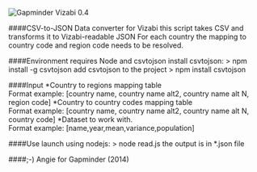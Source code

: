 ![Gapminder Vizabi 0.4](http://static.gapminder.org/vizabi/vizabi.jpg)

####CSV-to-JSON Data converter for Vizabi
this script takes CSV and transforms it to Vizabi-readable JSON
For each country the mapping to country code and region code needs to be resolved.

####Environment
requires Node and csvtojson
install csvtojson: > npm install -g csvtojson
add csvtojson to the project > npm install csvtojson

####Input
*Country to regions mapping table  
Format example: [country name, country name alt2, country name alt N, region code]
*Country to country codes mapping table  
Format example: [country name, country name alt2, country name alt N, country code]
*Dataset to work with.  
Format example: [name,year,mean,variance,population]

####Use
launch using nodejs: > node read.js
the output is in *.json file

####;-)
Angie for Gapminder (2014)
